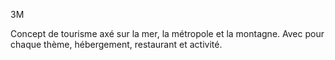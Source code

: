3M

Concept de tourisme axé sur la mer, la métropole et la montagne.
Avec pour chaque thème, hébergement, restaurant et activité.
